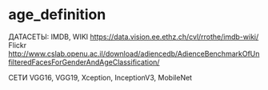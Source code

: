 # age_definition

ДАТАСЕТЫ:
IMDB, WIKI https://data.vision.ee.ethz.ch/cvl/rrothe/imdb-wiki/
Flickr http://www.cslab.openu.ac.il/download/adiencedb/AdienceBenchmarkOfUnfilteredFacesForGenderAndAgeClassification/

СЕТИ
VGG16, VGG19, Xception, InceptionV3, MobileNet


